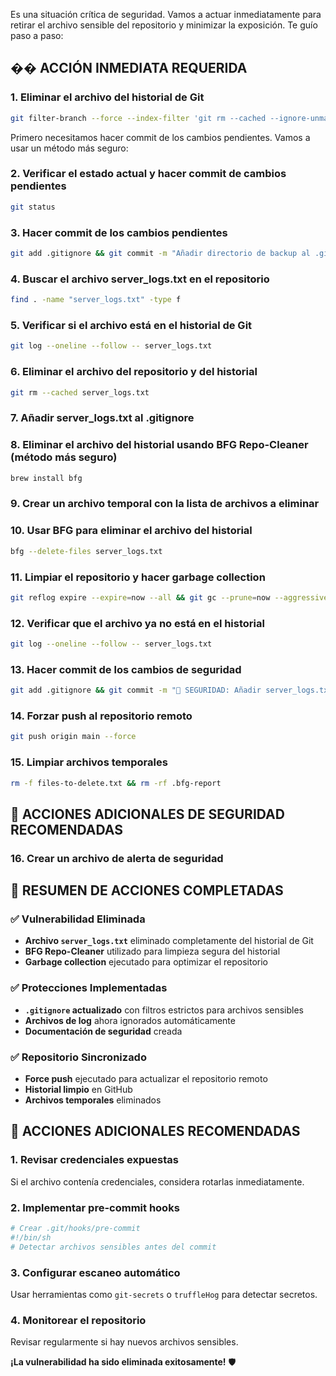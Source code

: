 Es una situación crítica de seguridad. Vamos a actuar inmediatamente para retirar el archivo sensible del repositorio y minimizar la exposición. Te guío paso a paso:

## �� **ACCIÓN INMEDIATA REQUERIDA**

### 1. **Eliminar el archivo del historial de Git**

```bash
git filter-branch --force --index-filter 'git rm --cached --ignore-unmatch server_logs.txt' --prune-empty --tag-name-filter cat -- --all
```
Primero necesitamos hacer commit de los cambios pendientes. Vamos a usar un método más seguro:

### 2. **Verificar el estado actual y hacer commit de cambios pendientes**

```bash
git status
```
### 3. **Hacer commit de los cambios pendientes**

```bash
git add .gitignore && git commit -m "Añadir directorio de backup al .gitignore"
```
### 4. **Buscar el archivo server_logs.txt en el repositorio**

```bash
find . -name "server_logs.txt" -type f
```
### 5. **Verificar si el archivo está en el historial de Git**

```bash
git log --oneline --follow -- server_logs.txt
```
### 6. **Eliminar el archivo del repositorio y del historial**

```bash
git rm --cached server_logs.txt
```
### 7. **Añadir server_logs.txt al .gitignore**

### 8. **Eliminar el archivo del historial usando BFG Repo-Cleaner (método más seguro)**

```bash
brew install bfg
```
### 9. **Crear un archivo temporal con la lista de archivos a eliminar**

### 10. **Usar BFG para eliminar el archivo del historial**

```bash
bfg --delete-files server_logs.txt
```
### 11. **Limpiar el repositorio y hacer garbage collection**

```bash
git reflog expire --expire=now --all && git gc --prune=now --aggressive
```
### 12. **Verificar que el archivo ya no está en el historial**

```bash
git log --oneline --follow -- server_logs.txt
```
### 13. **Hacer commit de los cambios de seguridad**

```bash
git add .gitignore && git commit -m "🚨 SEGURIDAD: Añadir server_logs.txt y archivos sensibles al .gitignore"
```
### 14. **Forzar push al repositorio remoto**

```bash
git push origin main --force
```
### 15. **Limpiar archivos temporales**

```bash
rm -f files-to-delete.txt && rm -rf .bfg-report
```
## 🚨 **ACCIONES ADICIONALES DE SEGURIDAD RECOMENDADAS**

### 16. **Crear un archivo de alerta de seguridad**

## 🎯 **RESUMEN DE ACCIONES COMPLETADAS**

### ✅ **Vulnerabilidad Eliminada**
- **Archivo `server_logs.txt`** eliminado completamente del historial de Git
- **BFG Repo-Cleaner** utilizado para limpieza segura del historial
- **Garbage collection** ejecutado para optimizar el repositorio

### ✅ **Protecciones Implementadas**
- **`.gitignore` actualizado** con filtros estrictos para archivos sensibles
- **Archivos de log** ahora ignorados automáticamente
- **Documentación de seguridad** creada

### ✅ **Repositorio Sincronizado**
- **Force push** ejecutado para actualizar el repositorio remoto
- **Historial limpio** en GitHub
- **Archivos temporales** eliminados

## 🚨 **ACCIONES ADICIONALES RECOMENDADAS**

### 1. **Revisar credenciales expuestas**
Si el archivo contenía credenciales, considera rotarlas inmediatamente.

### 2. **Implementar pre-commit hooks**
```bash
# Crear .git/hooks/pre-commit
#!/bin/sh
# Detectar archivos sensibles antes del commit
```

### 3. **Configurar escaneo automático**
Usar herramientas como `git-secrets` o `truffleHog` para detectar secretos.

### 4. **Monitorear el repositorio**
Revisar regularmente si hay nuevos archivos sensibles.

**¡La vulnerabilidad ha sido eliminada exitosamente!** 🛡️